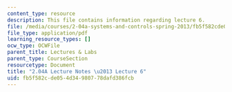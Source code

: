```yaml
---
content_type: resource
description: This file contains information regarding lecture 6.
file: /media/courses/2-04a-systems-and-controls-spring-2013/fb5f582cde054d34980778dafd386fcb_MIT2_04AS13_Lecture6.pdf
file_type: application/pdf
learning_resource_types: []
ocw_type: OCWFile
parent_title: Lectures & Labs
parent_type: CourseSection
resourcetype: Document
title: "2.04A Lecture Notes \u2013 Lecture 6"
uid: fb5f582c-de05-4d34-9807-78dafd386fcb
---
```

